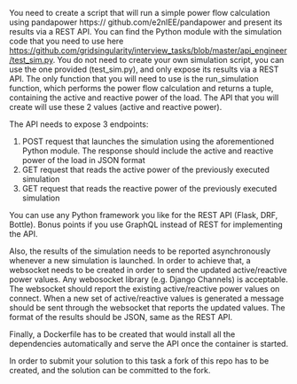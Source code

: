 
You need to create a script that will run a simple power flow calculation using pandapower https:// github.com/e2nIEE/pandapower and present its results via a REST API. You can find the Python module with the simulation code that you need to use here https://github.com/gridsingularity/interview_tasks/blob/master/api_engineer/test_sim.py. You do not need to create your own simulation script, you can use the one provided (test_sim.py), and only expose its results via a REST API. The only function that you will need to use is the run_simulation function, which performs the power flow calculation and returns a tuple, containing the active and reactive power of the load. The API that you will create will use these 2 values (active and reactive power).

The API needs to expose 3 endpoints:
1. POST request that launches the simulation using the aforementioned Python module. The response should include the active and reactive power of the load in JSON format
2. GET request that reads the active power of the previously executed simulation 
3. GET request that reads the reactive power of the previously executed simulation 

You can use any Python framework you like for the REST API (Flask, DRF, Bottle). Bonus points if you use GraphQL instead of REST for implementing the API. 

Also, the results of the simulation needs to be reported asynchronously whenever a new simulation is launched. In order to achieve that, a websocket needs to be created in order to send the updated active/reactive power values. Any webosocket library (e.g. Django Channels) is acceptable. The websocket should report the existing active/reactive power values on connect. When a new set of active/reactive values is generated a message should be sent through the websocket that reports the updated values. The format of the results should be JSON, same as the REST API. 

Finally, a Dockerfile has to be created that would install all the dependencies automatically and serve the API once the container is started. 

In order to submit your solution to this task a fork of this repo has to be created, and the solution can be committed to the fork. 

